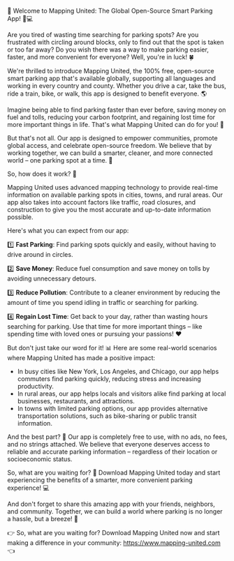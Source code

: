 🎉 Welcome to Mapping United: The Global Open-Source Smart Parking App! 🚗💻

Are you tired of wasting time searching for parking spots? Are you frustrated with circling around blocks, only to find out that the spot is taken or too far away? Do you wish there was a way to make parking easier, faster, and more convenient for everyone? Well, you're in luck! 🍀

We're thrilled to introduce Mapping United, the 100% free, open-source smart parking app that's available globally, supporting all languages and working in every country and county. Whether you drive a car, take the bus, ride a train, bike, or walk, this app is designed to benefit everyone. 🌎

Imagine being able to find parking faster than ever before, saving money on fuel and tolls, reducing your carbon footprint, and regaining lost time for more important things in life. That's what Mapping United can do for you! 💪

But that's not all. Our app is designed to empower communities, promote global access, and celebrate open-source freedom. We believe that by working together, we can build a smarter, cleaner, and more connected world – one parking spot at a time. 🌈

So, how does it work? 🔧

Mapping United uses advanced mapping technology to provide real-time information on available parking spots in cities, towns, and rural areas. Our app also takes into account factors like traffic, road closures, and construction to give you the most accurate and up-to-date information possible.

Here's what you can expect from our app:

1️⃣ **Fast Parking**: Find parking spots quickly and easily, without having to drive around in circles.

2️⃣ **Save Money**: Reduce fuel consumption and save money on tolls by avoiding unnecessary detours.

3️⃣ **Reduce Pollution**: Contribute to a cleaner environment by reducing the amount of time you spend idling in traffic or searching for parking.

4️⃣ **Regain Lost Time**: Get back to your day, rather than wasting hours searching for parking. Use that time for more important things – like spending time with loved ones or pursuing your passions! ❤️

But don't just take our word for it! 📊 Here are some real-world scenarios where Mapping United has made a positive impact:

* In busy cities like New York, Los Angeles, and Chicago, our app helps commuters find parking quickly, reducing stress and increasing productivity.
* In rural areas, our app helps locals and visitors alike find parking at local businesses, restaurants, and attractions.
* In towns with limited parking options, our app provides alternative transportation solutions, such as bike-sharing or public transit information.

And the best part? 🎉 Our app is completely free to use, with no ads, no fees, and no strings attached. We believe that everyone deserves access to reliable and accurate parking information – regardless of their location or socioeconomic status.

So, what are you waiting for? 🚀 Download Mapping United today and start experiencing the benefits of a smarter, more convenient parking experience! 💻

And don't forget to share this amazing app with your friends, neighbors, and community. Together, we can build a world where parking is no longer a hassle, but a breeze! 🌟

👉 So, what are you waiting for? Download Mapping United now and start making a difference in your community: https://www.mapping-united.com 👈